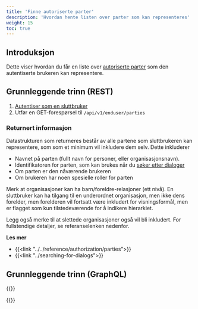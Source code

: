 ```yaml
---
title: 'Finne autoriserte parter'
description: 'Hvordan hente listen over parter som kan representeres'
weight: 15
toc: true
---
```


## Introduksjon

Dette viser hvordan du får en liste over [autoriserte parter](/nb/dialogporten/user-guides/authorized-parties/../../getting-started/authorization/parties#autoriserte-parter) som den autentiserte brukeren kan representere.

## Grunnleggende trinn (REST)

1. [Autentiser som en sluttbruker](/nb/dialogporten/user-guides/authorized-parties/../authenticating#bruk-for-sluttbrukersystemer)
2. Utfør en GET-forespørsel til `/api/v1/enduser/parties`

### Returnert informasjon

Datastrukturen som returneres består av alle partene som sluttbrukeren kan representere, som som et minimum vil inkludere dem selv. Dette inkluderer
* Navnet på parten (fullt navn for personer, eller organisasjonsnavn).
* Identifikatoren for parten, som kan brukes når du [søker etter dialoger](/nb/dialogporten/user-guides/authorized-parties/../searching-for-dialogs/)
* Om parten er den nåværende brukeren
* Om brukeren har noen spesielle roller for parten

Merk at organisasjoner kan ha barn/foreldre-relasjoner (ett nivå). En sluttbruker kan ha tilgang til en underordnet organisasjon, men ikke dens forelder, men forelderen vil fortsatt være inkludert for visningsformål, men er flagget som kun tilstedeværende for å indikere hierarkiet.

Legg også merke til at slettede organisasjoner også vil bli inkludert. For fullstendige detaljer, se referanselenken nedenfor.

**Les mer**
* {{<link "../../reference/authorization/parties">}}
* {{<link "../searching-for-dialogs">}}

## Grunnleggende trinn (GraphQL)

{{<notyetwritten>}}

{{<children />}}